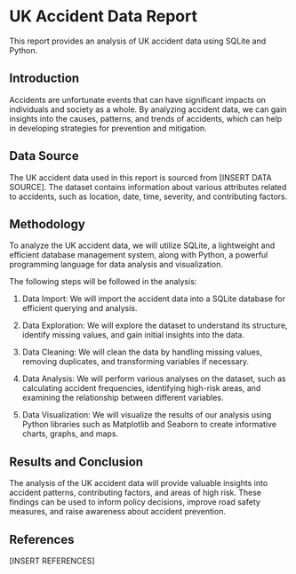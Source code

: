 # UK Accident Data Report

This report provides an analysis of UK accident data using SQLite and Python. 

## Introduction

Accidents are unfortunate events that can have significant impacts on individuals and society as a whole. By analyzing accident data, we can gain insights into the causes, patterns, and trends of accidents, which can help in developing strategies for prevention and mitigation.

## Data Source

The UK accident data used in this report is sourced from [INSERT DATA SOURCE]. The dataset contains information about various attributes related to accidents, such as location, date, time, severity, and contributing factors.

## Methodology

To analyze the UK accident data, we will utilize SQLite, a lightweight and efficient database management system, along with Python, a powerful programming language for data analysis and visualization.

The following steps will be followed in the analysis:

1. Data Import: We will import the accident data into a SQLite database for efficient querying and analysis.

2. Data Exploration: We will explore the dataset to understand its structure, identify missing values, and gain initial insights into the data.

3. Data Cleaning: We will clean the data by handling missing values, removing duplicates, and transforming variables if necessary.

4. Data Analysis: We will perform various analyses on the dataset, such as calculating accident frequencies, identifying high-risk areas, and examining the relationship between different variables.

5. Data Visualization: We will visualize the results of our analysis using Python libraries such as Matplotlib and Seaborn to create informative charts, graphs, and maps.

## Results and Conclusion

The analysis of the UK accident data will provide valuable insights into accident patterns, contributing factors, and areas of high risk. These findings can be used to inform policy decisions, improve road safety measures, and raise awareness about accident prevention.

## References

[INSERT REFERENCES]
